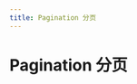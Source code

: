 ```yaml
---
title: Pagination 分页
---
```


# Pagination 分页 

<ClientOnly>
  <pagination-demo></pagination-demo>
</ClientOnly>

<pagination-attributes></pagination-attributes>